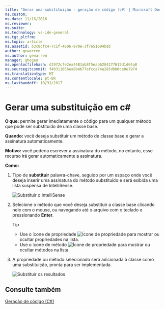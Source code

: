 ```yaml
---
title: "Gerar uma substituição - geração de código (c#) | Microsoft Docs"
ms.custom: 
ms.date: 11/16/2016
ms.reviewer: 
ms.suite: 
ms.technology: vs-ide-general
ms.tgt_pltfrm: 
ms.topic: article
ms.assetid: b3c8cfc4-7c1f-4606-970e-3f7651604bab
author: gewarren
ms.author: gewarren
manager: ghogen
ms.openlocfilehash: d2972cfe2ea4481ab8f5eab6284277615d1d64a8
ms.sourcegitcommit: f40311056ea0b4677efcca74a285dbb0ce0e7974
ms.translationtype: MT
ms.contentlocale: pt-BR
ms.lasthandoff: 10/31/2017
---
```

# <a name="generate-an-override-in-c"></a>Gerar uma substituição em c# #
**O que:** permite gerar imediatamente o código para um qualquer método que pode ser substituído de uma classe base. 

**Quando:** você deseja substituir um método de classe base e gerar a assinatura automaticamente.  

**Motivo:** você poderia escrever a assinatura do método, no entanto, esse recurso irá gerar automaticamente a assinatura. 

**Como:**

1. Tipo de **substituir** palavra-chave, seguido por um espaço onde você deseja inserir uma assinatura do método substituído e será exibida uma lista suspensa de IntelliSense.

   ![Substituir o IntelliSense](media/override_intellisense.png)

1. Selecione o método que você deseja substituir a classe base clicando nele com o mouse, ou navegando até o arquivo com o teclado e pressionando **Enter**.

   >[!TIP]
   >* Use o ícone de propriedade ![Ícone de propriedade](media/override_property.png) para mostrar ou ocultar propriedades na lista.
   >* Use o ícone de método ![Ícone de propriedade](media/override_method.png) para mostrar ou ocultar métodos na lista.

1. A propriedade ou método selecionado será adicionada à classe como uma substituição, pronta para ser implementada.

   ![Substituir os resultados](media/override_result.png)

## <a name="see-also"></a>Consulte também  
[Geração de código (C#)](../code-generation-csharp.md)  
